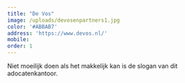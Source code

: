 ```yaml
---
title: "De Vos"
image: /uploads/devosenpartners1.jpg
color: '#ABBAB7'
address: 'https://www.devos.nl/'
mobile:
order: 1
---
```


Niet moeilijk doen als het makkelijk kan is de slogan van dit adocatenkantoor.